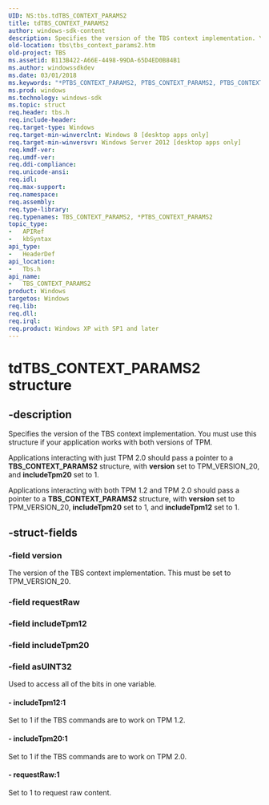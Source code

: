 ```yaml
---
UID: NS:tbs.tdTBS_CONTEXT_PARAMS2
title: tdTBS_CONTEXT_PARAMS2
author: windows-sdk-content
description: Specifies the version of the TBS context implementation. You must use this structure if your application works with both versions of TPM.
old-location: tbs\tbs_context_params2.htm
old-project: TBS
ms.assetid: B113B422-A66E-4498-99DA-65D4ED0B84B1
ms.author: windowssdkdev
ms.date: 03/01/2018
ms.keywords: "*PTBS_CONTEXT_PARAMS2, PTBS_CONTEXT_PARAMS2, PTBS_CONTEXT_PARAMS2 structure pointer [TBS], TBS_CONTEXT_PARAMS2, TBS_CONTEXT_PARAMS2 structure [TBS], tbs.tbs_context_params2, tbs/PTBS_CONTEXT_PARAMS2, tbs/TBS_CONTEXT_PARAMS2, tdTBS_CONTEXT_PARAMS2"
ms.prod: windows
ms.technology: windows-sdk
ms.topic: struct
req.header: tbs.h
req.include-header: 
req.target-type: Windows
req.target-min-winverclnt: Windows 8 [desktop apps only]
req.target-min-winversvr: Windows Server 2012 [desktop apps only]
req.kmdf-ver: 
req.umdf-ver: 
req.ddi-compliance: 
req.unicode-ansi: 
req.idl: 
req.max-support: 
req.namespace: 
req.assembly: 
req.type-library: 
req.typenames: TBS_CONTEXT_PARAMS2, *PTBS_CONTEXT_PARAMS2
topic_type:
-	APIRef
-	kbSyntax
api_type:
-	HeaderDef
api_location:
-	Tbs.h
api_name:
-	TBS_CONTEXT_PARAMS2
product: Windows
targetos: Windows
req.lib: 
req.dll: 
req.irql: 
req.product: Windows XP with SP1 and later
---
```


# tdTBS_CONTEXT_PARAMS2 structure


## -description


Specifies the version of the TBS context implementation. You must use this structure if your application works with both versions of TPM.

Applications interacting with just TPM 2.0 should pass a pointer to a <b>TBS_CONTEXT_PARAMS2</b> structure, with  <b>version</b> set to TPM_VERSION_20, and <b>includeTpm20</b> set to 1. 

Applications interacting with both TPM 1.2 and TPM 2.0 should pass a pointer to a <b>TBS_CONTEXT_PARAMS2</b> structure, with  <b>version</b> set to TPM_VERSION_20, <b>includeTpm20</b> set to 1, and <b>includeTpm12</b> set to 1. 


## -struct-fields




### -field version

The version of the TBS context implementation. This must be set to 	TPM_VERSION_20.


### -field requestRaw

 


### -field includeTpm12

 


### -field includeTpm20

 


### -field asUINT32

Used to access all of the  bits in one variable.


#### - includeTpm12:1

Set to 1 if the TBS commands are to work on TPM 1.2.


#### - includeTpm20:1

Set to 1 if the TBS commands are to work on TPM 2.0.


#### - requestRaw:1

Set to 1 to request raw content.

